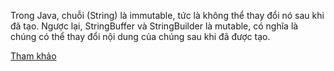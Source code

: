 Trong Java, chuỗi (String) là immutable, tức là không thể thay đổi nó sau khi đã tạo. Ngược lại, StringBuffer và StringBuilder là mutable, có nghĩa là chúng có thể thay đổi nội dung của chúng sau khi đã được tạo.

[Tham khảo](https://shareprogramming.net/tai-sao-string-lai-immutable/)
